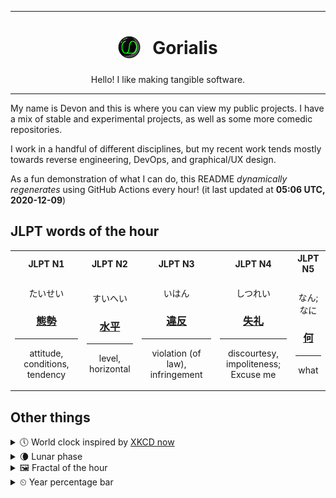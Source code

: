 ***

<h1 align="center">
<sub>
    <img src="readme/resources/avatar.png" height="36">
</sub>
&nbsp;
Gorialis
</h1>
<p align="center">
Hello! I like making tangible software.
</p>

***

My name is Devon and this is where you can view my public projects. I have a mix of stable and experimental projects, as well as some more comedic repositories.

I work in a handful of different disciplines, but my recent work tends mostly towards reverse engineering, DevOps, and graphical/UX design.

As a fun demonstration of what I can do, this README *dynamically regenerates* using GitHub Actions every hour! (it last updated at **05:06 UTC, 2020-12-09**)

<h2>JLPT words of the hour</h2>
<table>
    <tr>
        <th>JLPT N1</th>
        <th>JLPT N2</th>
        <th>JLPT N3</th>
        <th>JLPT N4</th>
        <th>JLPT N5</th>
    </tr>
    <tr>
        <td>
            <p align="center">たいせい</p>
            <h3 align="center"><b><a href="https://jisho.org/search/%E6%85%8B%E5%8B%A2">態勢</a></b></h3>
            <hr>
            <p align="center">attitude,<wbr> conditions,<wbr> tendency</p>
        </td>
        <td>
            <p align="center">すいへい</p>
            <h3 align="center"><b><a href="https://jisho.org/search/%E6%B0%B4%E5%B9%B3">水平</a></b></h3>
            <hr>
            <p align="center">level,<wbr> horizontal</p>
        </td>
        <td>
            <p align="center">いはん</p>
            <h3 align="center"><b><a href="https://jisho.org/search/%E9%81%95%E5%8F%8D">違反</a></b></h3>
            <hr>
            <p align="center">violation (of law),<wbr> infringement</p>
        </td>
        <td>
            <p align="center">しつれい</p>
            <h3 align="center"><b><a href="https://jisho.org/search/%E5%A4%B1%E7%A4%BC">失礼</a></b></h3>
            <hr>
            <p align="center">discourtesy,<wbr> impoliteness;<br> Excuse me</p>
        </td>
        <td>
            <p align="center">なん; なに</p>
            <h3 align="center"><b><a href="https://jisho.org/search/%E4%BD%95">何</a></b></h3>
            <hr>
            <p align="center">what</p>
        </td>
    </tr>
</table>

<h2>Other things</h2>
<details>
<summary>🕔  World clock inspired by <a href="https://xkcd.com/now">XKCD now</a></summary>

> <img src="generated/now.png" width="512">

</details>
<details>
<summary>🌘 Lunar phase</summary>

The moon is approximately 83.53% through its phase (Waning Crescent).

</details>
<details>
<summary>&#x1f5bc; Fractal of the hour</summary>

> <img src="generated/fractal.png" width="512">

</details>
<details>
<summary>&#x23f2; Year percentage bar</summary>
<pre><code>2020 [██████████████████▁▁] 93.77%</code></pre>
</details>
